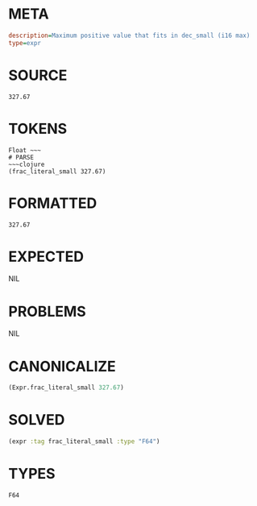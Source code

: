 # META
~~~ini
description=Maximum positive value that fits in dec_small (i16 max)
type=expr
~~~
# SOURCE
~~~roc
327.67
~~~
# TOKENS
~~~text
Float ~~~
# PARSE
~~~clojure
(frac_literal_small 327.67)
~~~
# FORMATTED
~~~roc
327.67
~~~
# EXPECTED
NIL
# PROBLEMS
NIL
# CANONICALIZE
~~~clojure
(Expr.frac_literal_small 327.67)
~~~
# SOLVED
~~~clojure
(expr :tag frac_literal_small :type "F64")
~~~
# TYPES
~~~roc
F64
~~~
